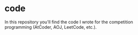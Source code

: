 # code
In this repository you'll find the code I wrote for the competition programming (AtCoder, AOJ, LeetCode, etc.).
